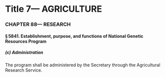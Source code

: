 
# Title 7— AGRICULTURE
### CHAPTER 88— RESEARCH
#### § 5841. Establishment, purpose, and functions of National Genetic Resources Program
##### (c) Administration

The program shall be administered by the Secretary through the Agricultural Research Service.
